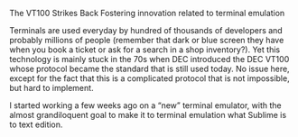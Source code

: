 The VT100 Strikes Back
Fostering innovation related to terminal emulation

Terminals are used everyday by hundred of thousands of developers and probably 
millions of people (remember that dark or blue screen they have when you book a 
ticket or ask for a search in a shop inventory?). Yet this technology is mainly 
stuck in the 70s when DEC introduced the DEC VT100 whose protocol became the 
standard that is still used today. No issue here, except for the fact that this 
is a complicated protocol that is not impossible, but hard to implement.

I started working a few weeks ago on a “new” terminal emulator, with the almost 
grandiloquent goal to make it to terminal emulation what Sublime is to text 
edition. 

